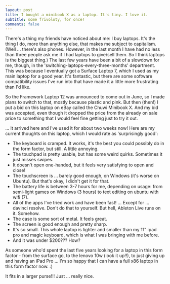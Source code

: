 ```yaml
---
layout: post
title: I bought a minibook X as a laptop. It's tiny. I love it.
subtitle: some frivoloty, for once!
comments: false
---
```


There's a thing my friends have noticed about me: I buy laptops. It's the thing I do, more than anything else, that makes me subject to capitalism. (Well ... there's also phones. However, in the last month I have had no less than three people ask me if I had laptops to give/sell them. So I think laptops is the biggest thing.)
The last few years have been a bit of a slowdown for me, though, in the 'switching-laptops-every-three-months' department. This was because I eventually got a Surface Laptop 7, which I used as my main laptop for a good year.
It's fantastic, but there are some software compatibility issues I've run into that have made it a little more frustrating than I'd like.

So the Framework Laptop 12 was announced to come out in June, so I made plans to switch to that, mostly because plastic and pink.
But then (then!) I put a bid on this laptop on eBay called the Chuwi Minibook X. And my bid was accepted, even though it dropped the price from the already on sale price to something that I would feel fine getting just to try it out.

... It arrived here and I've used it for about two weeks now! Here are my current thoughts on this laptop, which I would rate as 'surprisingly good':

- The keyboard is cramped. It works, it's the best you could possibly do in the form factor, but still. A little annoying.
- The touchpad is pretty usable, but has some weird quirks. Sometimes it just misses swipes.
- It doesn't open one-handed, but it feels very satisfying to open and close!
- The touchscreen is ... barely good enough, on Windows (it's worse on Ubuntu). But that's okay, I didn't get it for that.
- The battery life is between 3-7 hours for me, depending on usage: from semi-light games on Windows (3 hours) to text editing on ubuntu with wifi (7).
- All of the apps I've tried work and have been fast! ... Except for ... davinci resolve. Don't do that to yourself. But hell, Ableton Live runs on it. Somehow.
- The case is some sort of metal. It feels great.
- The screen is good enough and pretty sharp.
- It's so small. This whole laptop is lighter and smaller than my 11" ipad pro and magic keyboard, which is what I was bringing with me before.
- And it was under $200??? How?

As someone who'd spent the last five years looking for a laptop in this form factor - from the surface go, to the lenovo 10w (look it up!!), to just giving up and having an iPad Pro ... I'm so happy that I can have a full x86 laptop in this form factor now. :)

It fits in a larger purse!!! Just ... really nice.

